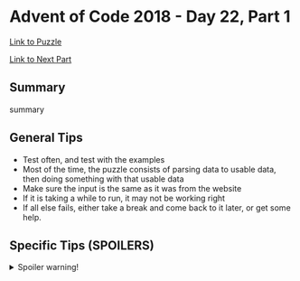 # Advent of Code 2018 - Day 22, Part 1

[Link to Puzzle](https://adventofcode.com/2018/day/22)

[Link to Next Part](https://github.com/CodingAP/unofficial-aoc-syllabus/blob/main/years/2018/day22/part2.md)

## Summary
summary

## General Tips
- Test often, and test with the examples
- Most of the time, the puzzle consists of parsing data to usable data, then doing something with that usable data
- Make sure the input is the same as it was from the website
- If it is taking a while to run, it may not be working right
- If all else fails, either take a break and come back to it later, or get some help.

## Specific Tips (SPOILERS)
<details> <summary>Spoiler warning!</summary>

specific tips

</details>